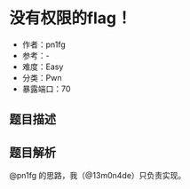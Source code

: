 # 没有权限的flag！

- 作者：pn1fg
- 参考：-
- 难度：Easy
- 分类：Pwn
- 暴露端口：70

## 题目描述



## 题目解析

@pn1fg 的思路，我（@13m0n4de）只负责实现。